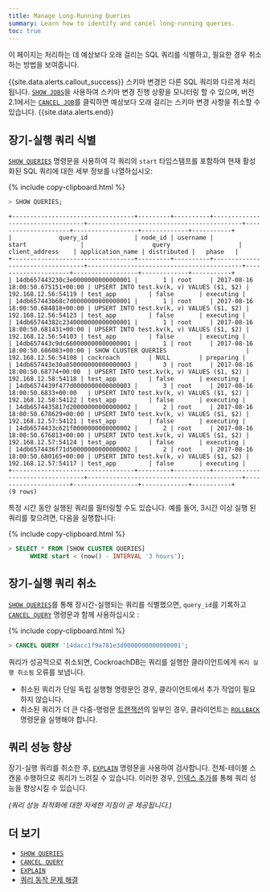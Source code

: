 ```yaml
---
title: Manage Long-Running Queries
summary: Learn how to identify and cancel long-running queries.
toc: true
---
```


이 페이지는 처리하는 데 예상보다 오래 걸리는 SQL 쿼리를 식별하고, 필요한 경우 취소하는 방법을 보여줍니다.

{{site.data.alerts.callout_success}} 스키마 변경은 다른 SQL 쿼리와 다르게 처리됩니다. <a href="show-jobs.html"><code>SHOW JOBS</code></a>을 사용하여 스키마 변경 진행 상황을 모니터링 할 수 있으며, 버전 2.1에서는 <a href="cancel-job.html"><code>CANCEL JOB</code></a>를 클릭하면 예상보다 오래 걸리는 스키마 변경 사항을 취소할 수 있습니다. {{site.data.alerts.end}}



## 장기-실행 쿼리 식별

[`SHOW QUERIES`](show-queries.html) 명령문을 사용하여 각 쿼리의 `start` 타임스탬프를 포함하여 현재 활성화된 SQL 쿼리에 대한 세부 정보를 나열하십시오:

{% include copy-clipboard.html %}
~~~ sql
> SHOW QUERIES;
~~~

~~~
+----------------------------------+---------+----------+----------------------------------+-------------------------------------------+---------------------+------------------+-------------+-----------+
|             query_id             | node_id | username |              start               |                   query                   |   client_address    | application_name | distributed |   phase   |
+----------------------------------+---------+----------+----------------------------------+-------------------------------------------+---------------------+------------------+-------------+-----------+
| 14db657443230c3e0000000000000001 |       1 | root     | 2017-08-16 18:00:50.675151+00:00 | UPSERT INTO test.kv(k, v) VALUES ($1, $2) | 192.168.12.56:54119 | test_app         | false       | executing |
| 14db657443b68c7d0000000000000001 |       1 | root     | 2017-08-16 18:00:50.684818+00:00 | UPSERT INTO test.kv(k, v) VALUES ($1, $2) | 192.168.12.56:54123 | test_app         | false       | executing |
| 14db65744382c2340000000000000001 |       1 | root     | 2017-08-16 18:00:50.681431+00:00 | UPSERT INTO test.kv(k, v) VALUES ($1, $2) | 192.168.12.56:54103 | test_app         | false       | executing |
| 14db657443c9dc660000000000000001 |       1 | root     | 2017-08-16 18:00:50.686083+00:00 | SHOW CLUSTER QUERIES                      | 192.168.12.56:54108 | cockroach        | NULL        | preparing |
| 14db657443e30a850000000000000003 |       3 | root     | 2017-08-16 18:00:50.68774+00:00  | UPSERT INTO test.kv(k, v) VALUES ($1, $2) | 192.168.12.58:54118 | test_app         | false       | executing |
| 14db6574439f477d0000000000000003 |       3 | root     | 2017-08-16 18:00:50.6833+00:00   | UPSERT INTO test.kv(k, v) VALUES ($1, $2) | 192.168.12.58:54122 | test_app         | false       | executing |
| 14db6574435817d20000000000000002 |       2 | root     | 2017-08-16 18:00:50.678629+00:00 | UPSERT INTO test.kv(k, v) VALUES ($1, $2) | 192.168.12.57:54121 | test_app         | false       | executing |
| 14db6574433c621f0000000000000002 |       2 | root     | 2017-08-16 18:00:50.676813+00:00 | UPSERT INTO test.kv(k, v) VALUES ($1, $2) | 192.168.12.57:54124 | test_app         | false       | executing |
| 14db6574436f71d50000000000000002 |       2 | root     | 2017-08-16 18:00:50.680165+00:00 | UPSERT INTO test.kv(k, v) VALUES ($1, $2) | 192.168.12.57:54117 | test_app         | false       | executing |
+----------------------------------+---------+----------+----------------------------------+-------------------------------------------+---------------------+------------------+-------------+-----------+
(9 rows)
~~~

특정 시간 동안 실행된 쿼리를 필터링할 수도 있습니다. 예를 들어, 3시간 이상 실행 된 쿼리를 찾으려면, 다음을 실행합니다:

{% include copy-clipboard.html %}
~~~ sql
> SELECT * FROM [SHOW CLUSTER QUERIES]
      WHERE start < (now() - INTERVAL '3 hours');
~~~

## 장기-실행 쿼리 취소

[`SHOW QUERIES`](show-queries.html)를 통해 장시간-실행되는 쿼리를 식별했으면, `query_id`를 기록하고 [`CANCEL QUERY`](cancel-query.html) 명령문과 함께 사용하십시오 :

{% include copy-clipboard.html %}
~~~ sql
> CANCEL QUERY '14dacc1f9a781e3d0000000000000001';
~~~

쿼리가 성공적으로 취소되면, CockroachDB는 쿼리를 실행한 클라이언트에게 `쿼리 실행 취소됨` 오류를 보냅니다.

- 취소된 쿼리가 단일 독립 실행형 명령문인 경우, 클라이언트에서 추가 작업이 필요하지 않습니다.
- 취소된 쿼리가 더 큰 다중-명령문 [트랜잭션](transactions.html)의 일부인 경우, 클라이언트는 [`ROLLBACK`](rollback-transaction.html) 명령문을 실행해야 합니다.

## 쿼리 성능 향상

장기-실행 쿼리를 취소한 후, [`EXPLAIN`](explain.html) 명령문을 사용하여 검사합니다. 전체-테이블 스캔을 수행하므로 쿼리가 느려질 수 있습니다. 이러한 경우, [인덱스 추가](create-index.html)를 통해 쿼리 성능을 향상시킬 수 있습니다.

*(쿼리 성능 최적화에 대한 자세한 지침이 곧 제공됩니다.)*

## 더 보기

- [`SHOW QUERIES`](show-queries.html)
- [`CANCEL QUERY`](cancel-query.html)
- [`EXPLAIN`](explain.html)
- [쿼리 동작 문제 해결](query-behavior-troubleshooting.html) 
